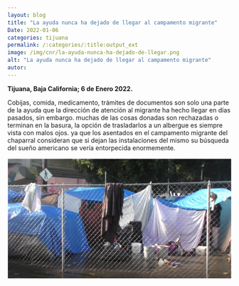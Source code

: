 ```yaml
---
layout: blog
title: "La ayuda nunca ha dejado de llegar al campamento migrante"
Date: 2022-01-06
categories: tijuana
permalink: /:categories/:title:output_ext
image: /img/cnr/la-ayuda-nunca-ha-dejado-de-llegar.png
alt: "La ayuda nunca ha dejado de llegar al campamento migrante"
autor:
---
```


**Tijuana, Baja California; 6 de Enero 2022.** 

Cobijas, comida, medicamento, trámites de documentos son solo una parte de la ayuda que la dirección de atención al migrante ha hecho llegar en días pasados, sin embargo.
muchas de las cosas donadas son rechazadas o terminan en la basura, la opción de trasladarlos a un albergue es siempre vista con malos ojos.
ya que los asentados en el campamento migrante del chaparral consideran que si dejan las instalaciones del mismo su búsqueda del sueño americano se vería entorpecida enormemente.

<div id="carouselExampleSlidesOnly" class="carousel slide" data-ride="carousel">
  <div class="carousel-inner">
    <div class="carousel-item active">
       <img class="d-block w-100" src="/img/cnr/la-ayuda-nunca-ha-dejado-de-llegar.png" loading="lazy"  alt="La ayuda nunca ha dejado de llegar al campamento migrante">
    </div>
  </div>
</div>
